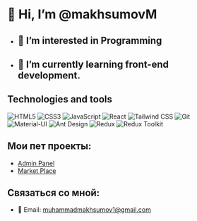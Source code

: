 # 👋 Hi, I’m @makhsumovM  
- ## 👀 I’m interested in Programming
- ## 🌱 I’m currently learning front-end development.

## Technologies and tools

![HTML5](https://img.shields.io/badge/-HTML5-E34F26?style=for-the-badge&logo=html5&logoColor=white)
![CSS3](https://img.shields.io/badge/-CSS3-1572B6?style=for-the-badge&logo=css3)
![JavaScript](https://img.shields.io/badge/-JavaScript-F7DF1E?style=for-the-badge&logo=javascript&logoColor=black)
![React](https://img.shields.io/badge/-React-61DAFB?style=for-the-badge&logo=react&logoColor=black)
![Tailwind CSS](https://img.shields.io/badge/-Tailwind_CSS-38B2AC?style=for-the-badge&logo=tailwind-css&logoColor=white)
![Git](https://img.shields.io/badge/-Git-F05032?style=for-the-badge&logo=git&logoColor=white)
![Material-UI](https://img.shields.io/badge/-Material_UI-0081CB?style=for-the-badge&logo=material-ui&logoColor=white)
![Ant Design](https://img.shields.io/badge/-Ant_Design-0170FE?style=for-the-badge&logo=antdesign&logoColor=white)
![Redux](https://img.shields.io/badge/-Redux-764ABC?style=for-the-badge&logo=redux&logoColor=white)
![Redux Toolkit](https://img.shields.io/badge/-Redux_Toolkit-593D88?style=for-the-badge&logo=redux&logoColor=white)

## Мои пет проекты:

- [Admin Panel](https://github.com/makhsumovM/adminPanel)
- [Market Place](https://github.com/makhsumovM/marketPlace)

## Связаться со мной:
- 📧 Email: [muhammadmakhsumov1@gmail.com](mailto:muhammadmakhsumov1@gmail.com)

<!---
makhsumovM/makhsumovM is a ✨ special ✨ repository because its `README.md` (this file) appears on your GitHub profile.
You can click the Preview link to take a look at your changes.
--->
